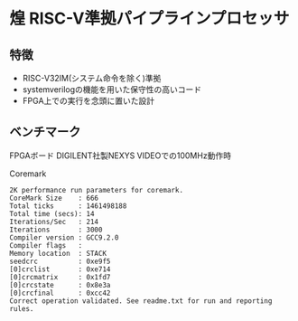 # 煌 RISC-V準拠パイプラインプロセッサ

## 特徴
* RISC-V32IM(システム命令を除く)準拠
* systemverilogの機能を用いた保守性の高いコード
* FPGA上での実行を念頭に置いた設計

## ベンチマーク
FPGAボード DIGILENT社製NEXYS VIDEOでの100MHz動作時

Coremark
```
2K performance run parameters for coremark.
CoreMark Size    : 666
Total ticks      : 1461498188
Total time (secs): 14
Iterations/Sec   : 214
Iterations       : 3000
Compiler version : GCC9.2.0
Compiler flags   : 
Memory location  : STACK
seedcrc          : 0xe9f5
[0]crclist       : 0xe714
[0]crcmatrix     : 0x1fd7
[0]crcstate      : 0x8e3a
[0]crcfinal      : 0xcc42
Correct operation validated. See readme.txt for run and reporting rules.
```
